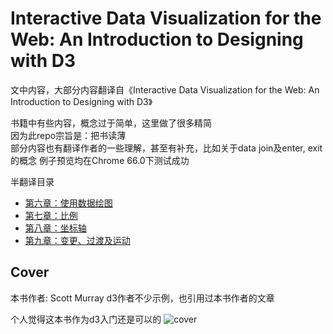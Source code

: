 # Interactive Data Visualization for the Web: An Introduction to Designing with D3

文中内容，大部分内容翻译自《Interactive Data Visualization for the Web: An Introduction to Designing with D3》

书籍中有些内容，概念过于简单，这里做了很多精简  
因为此repo宗旨是：把书读薄  
部分内容也有翻译作者的一些理解，甚至有补充，比如关于data join及enter, exit的概念
例子预览均在Chrome 66.0下测试成功

半翻译目录
  * [第六章：使用数据绘图](https://github.com/wusiquan/studyd3/blob/master/Chapter6-Drawing_with_Data.md)
  * [第七章：比例](https://github.com/wusiquan/studyd3/blob/master/Chapter7-Scales.md)
  * [第八章：坐标轴](https://github.com/wusiquan/studyd3/blob/master/Chapter8-Axes.md)
  * [第九章：变更、过渡及运动](https://github.com/wusiquan/studyd3/blob/master/Chapter9-Updates_Transitions_And_Motion.md)

## Cover
本书作者: Scott Murray
d3作者不少示例，也引用过本书作者的文章

个人觉得这本书作为d3入门还是可以的
![cover](https://github.com/wusiquan/studyd3/blob/master/images/d3-cover.png)